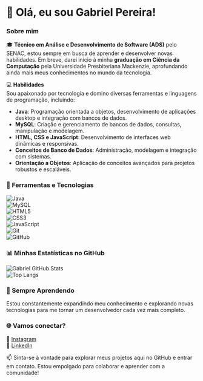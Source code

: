 # 👋 Olá, eu sou Gabriel Pereira!  

### Sobre mim  
🎓 **Técnico em Análise e Desenvolvimento de Software (ADS)** pelo SENAC, estou sempre em busca de aprender e desenvolver novas habilidades. Em breve, darei início à minha **graduação em Ciência da Computação** pela Universidade Presbiteriana Mackenzie, aprofundando ainda mais meus conhecimentos no mundo da tecnologia.  

💻 **Habilidades**  
Sou apaixonado por tecnologia e domino diversas ferramentas e linguagens de programação, incluindo:  
- **Java**: Programação orientada a objetos, desenvolvimento de aplicações desktop e integração com bancos de dados.  
- **MySQL**: Criação e gerenciamento de bancos de dados, consultas, manipulação e modelagem.  
- **HTML, CSS e JavaScript**: Desenvolvimento de interfaces web dinâmicas e responsivas.  
- **Conceitos de Banco de Dados**: Administração, modelagem e integração com sistemas.  
- **Orientação a Objetos**: Aplicação de conceitos avançados para projetos robustos e escaláveis.  

### 🔧 Ferramentas e Tecnologias  
![Java](https://img.shields.io/badge/Java-ED8B00?style=for-the-badge&logo=java&logoColor=white)  
![MySQL](https://img.shields.io/badge/MySQL-005C84?style=for-the-badge&logo=mysql&logoColor=white)  
![HTML5](https://img.shields.io/badge/HTML5-E34F26?style=for-the-badge&logo=html5&logoColor=white)  
![CSS3](https://img.shields.io/badge/CSS3-1572B6?style=for-the-badge&logo=css3&logoColor=white)  
![JavaScript](https://img.shields.io/badge/JavaScript-F7DF1E?style=for-the-badge&logo=javascript&logoColor=black)  
![Git](https://img.shields.io/badge/Git-F05032?style=for-the-badge&logo=git&logoColor=white)  
![GitHub](https://img.shields.io/badge/GitHub-181717?style=for-the-badge&logo=github&logoColor=white)  

### 📊 Minhas Estatísticas no GitHub  
![Gabriel GitHub Stats](https://github-readme-stats.vercel.app/api?username=Souzaz1&show_icons=true&theme=radical)  
![Top Langs](https://github-readme-stats.vercel.app/api/top-langs/?username=Souzaz1&layout=compact&theme=radical)  

### 🌱 Sempre Aprendendo  
Estou constantemente expandindo meu conhecimento e explorando novas tecnologias para me tornar um desenvolvedor cada vez mais completo.  

### 🌐 Vamos conectar?  
📸 [Instagram](https://www.instagram.com/souzazq/)  
💼 [LinkedIn](https://www.linkedin.com/in/gabriel-pereira-89a173235/)  

📫 Sinta-se à vontade para explorar meus projetos aqui no GitHub e entrar em contato. Estou empolgado para colaborar e aprender com a comunidade!  
